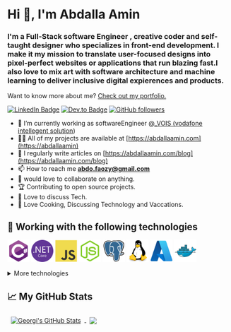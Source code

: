# Hi 👋, I'm Abdalla Amin
### I'm a Full-Stack software Engineer , creative coder and self-taught designer who specializes in front-end development. I make it my mission to translate user-focused designs into pixel-perfect websites or applications that run blazing fast.I also love to mix art with software architecture and machine learning  to deliver inclusive digital expierences and products.

Want to know more about me? [Check out my portfolio.](https://abdallaamin.com)

[![LinkedIn Badge](https://img.shields.io/badge/LinkedIn-Profile-informational?style=flat&logo=linkedin&logoColor=white&color=0D76A8)](https://linkedin.com/in/abdallaamin)
[![Dev.to Badge](https://img.shields.io/badge/Dev.to-Profile-blue?logo=dev.to&style=flat)](https://dev.to/abdallaamin)
[![GitHub followers](https://img.shields.io/github/followers/abdallaamin?label=Follow&style=social)](https://github.com/abdallaamin/?tab=follow) 
  
- 🔭 I’m currently working as softwareEngineer @[_VOIS (vodafone intellegent solution](https://www.vodafone.com/))  
- 👨‍💻 All of my projects are available at [https://abdallaamin.com](https://abdallaamin)  
- 📝 I regularly write articles on [https://abdallaamin.com/blog](https://abdallaamin.com/blog)  
- 📫 How to reach me **abdo.faozy@gmail.com**
- 💬 would love to collaborate on anything.
- 🏆 Contributing to open source projects.
- 📧 Love to discuss Tech.
- 🌟 Love Cooking, Discussing Technology and Vaccations.

## 💼 Working with the following technologies</h3>
<p align="left">
    <img src="https://raw.githubusercontent.com/devicons/devicon/master/icons/csharp/csharp-original.svg" alt="csharp" width="50" height="50" /> 
    <img src="https://raw.githubusercontent.com/devicons/devicon/master/icons/dotnetcore/dotnetcore-original.svg" alt="dotnet" width="50" height="50" />
    <img src="https://raw.githubusercontent.com/devicons/devicon/master/icons/javascript/javascript-original.svg" alt="javascript" width="50" height="50" />
    <img src="https://raw.githubusercontent.com/devicons/devicon/master/icons/nodejs/nodejs-original.svg" alt="nodejs" width="50" height="50" /> 
    <img src="https://raw.githubusercontent.com/devicons/devicon/master/icons/postgresql/postgresql-original.svg" alt="postgresql" width="50" height="50" /> 
    <img src="https://raw.githubusercontent.com/devicons/devicon/master/icons/linux/linux-original.svg" alt="linux" width="50" height="50" /> 
    <img src="https://raw.githubusercontent.com/devicons/devicon/master/icons/azure/azure-original.svg" alt="azure" width="50" height="50" />
    <img src="https://raw.githubusercontent.com/devicons/devicon/master/icons/docker/docker-original.svg" alt="docker" width="50" height="50" /> 
    <details>
        <summary>More technologies</summary>
        <img src="https://raw.githubusercontent.com/devicons/devicon/master/icons/amazonwebservices/amazonwebservices-original.svg" alt="aws" width="50" height="50" />
        <img src="https://cdn.jsdelivr.net/gh/devicons/devicon/icons/kubernetes/kubernetes-plain.svg" alt="kubernetes" width="50" height="50" />
        <img src="https://raw.githubusercontent.com/devicons/devicon/master/icons/typescript/typescript-original.svg" alt="typescript" width="50" height="50" /> 
        <img src="https://raw.githubusercontent.com/devicons/devicon/master/icons/php/php-original.svg" alt="php" width="50" height="50" /> 
        <img src="https://raw.githubusercontent.com/devicons/devicon/master/icons/react/react-original.svg" alt="react" width="50" height="50" /> 
        <img src="https://raw.githubusercontent.com/devicons/devicon/master/icons/webpack/webpack-original.svg" alt="webpack" width="50" height="50" />
        <img src="https://raw.githubusercontent.com/devicons/devicon/master/icons/git/git-original.svg" alt="git" width="50" height="50" />
        <img src="https://raw.githubusercontent.com/devicons/devicon/master/icons/laravel/laravel-plain.svg" alt="laravel" width="50" height="50" /> 
        <img src="https://raw.githubusercontent.com/devicons/devicon/master/icons/mongodb/mongodb-original.svg" alt="mongodb" width="50" height="50" /> 
        <img src="https://raw.githubusercontent.com/devicons/devicon/master/icons/mysql/mysql-original.svg" alt="mysql" width="50" height="50" /> 
        <img src="https://raw.githubusercontent.com/devicons/devicon/master/icons/nginx/nginx-original.svg" alt="nginx" width="50" height="50" />
        <img src="https://raw.githubusercontent.com/devicons/devicon/master/icons/redis/redis-original.svg" alt="redis" width="50" height="50" />
        <img src="https://raw.githubusercontent.com/devicons/devicon/master/icons/wordpress/wordpress-original.svg" alt="wordpress" width="50" height="50" />                             <img src="https://cdn.jsdelivr.net/gh/devicons/devicon/icons/microsoftsqlserver/microsoftsqlserver-plain-wordmark.svg" alt="sqlserver" width="50" height="50" />
        <img src="https://raw.githubusercontent.com/devicons/devicon/master/icons/visualstudio/visualstudio-plain.svg" alt="visualstudio" width="50" height="50" />    
    </details>
</p>

## 📈 My GitHub Stats

<a href="https://github.com/abdallaamin">
  <img align="center" style="margin:0.5rem" src="https://github-readme-stats.vercel.app/api?username=abdallaamin&show_icons=true&line_height=27&count_private=true&title_color=ffffff&text_color=c9cacc&icon_color=4AB097&bg_color=1A2B34" alt="Georgi's GitHub Stats" />
</a>
<a href="https://github.com/abdallaamin">
  <img align="center" style="margin:0.5rem" src="https://github-readme-stats.vercel.app/api/top-langs/?username=abdallaamin&hide=html,css&title_color=ffffff&text_color=c9cacc&icon_color=4AB197&bg_color=1A2B34" />
</a>







